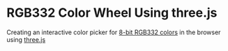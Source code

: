 # RGB332 Color Wheel Using three.js
Creating an interactive color picker for
[8-bit RGB332 colors](https://github.com/Roger-random/ESP_8_BIT_composite#8-bit-color)
in the browser using
[three.js](https://threejs.org)
